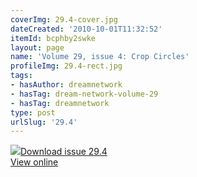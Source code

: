 ```yaml
---
coverImg: 29.4-cover.jpg
dateCreated: '2010-10-01T11:32:52'
itemId: bcphby2swke
layout: page
name: 'Volume 29, issue 4: Crop Circles'
profileImg: 29.4-rect.jpg
tags:
- hasAuthor: dreamnetwork
- hasTag: dream-network-volume-29
- hasTag: dreamnetwork
type: post
urlSlug: '29.4'
---
```

<img class="card-journal-img" src="../images/29.4-rect.jpg"/><a href="../files/pdfs/Volume_29/29.4_crop_circles.pdf" download="">Download issue 29.4</a><br><a href="../files/pdfs/Volume_29/29.4_crop_circles.pdf">View online</a>